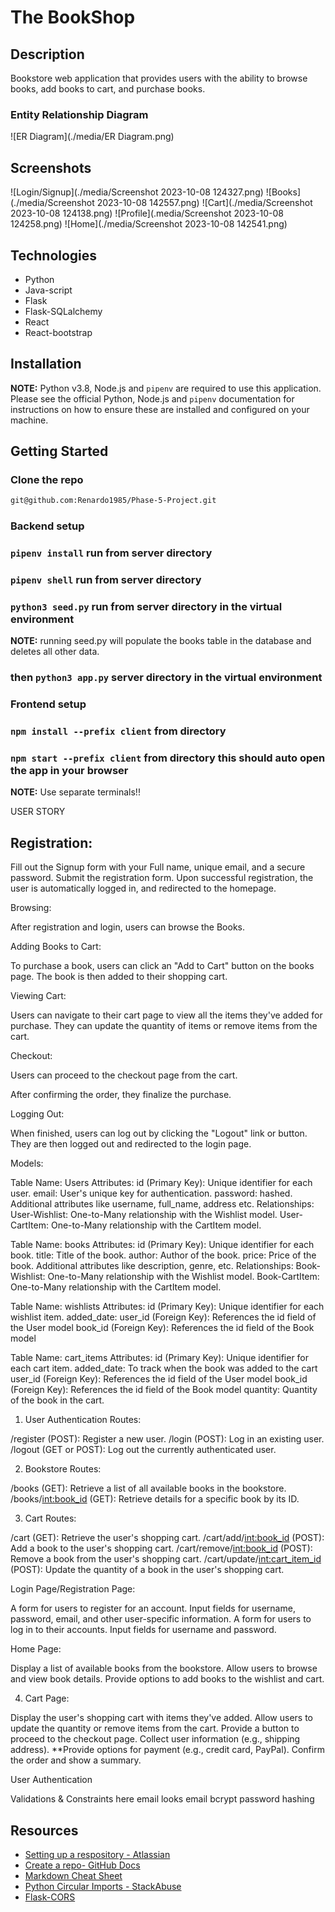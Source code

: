 # The BookShop

## Description
Bookstore web application that provides users with the ability to browse books, add books to cart, and purchase books. 

### Entity Relationship Diagram
![ER Diagram](./media/ER Diagram.png)

## Screenshots

![Login/Signup](./media/Screenshot 2023-10-08 124327.png)
![Books](./media/Screenshot 2023-10-08 142557.png)
![Cart](./media/Screenshot 2023-10-08 124138.png)
![Profile](.media/Screenshot 2023-10-08 124258.png)
![Home](./media/Screenshot 2023-10-08 142541.png)



## Technologies
<ul>
    <li>Python</li>
    <li>Java-script</li>
    <li>Flask</li>
    <li>Flask-SQLalchemy</li>
    <li>React</li>
    <li>React-bootstrap</li>   
</ul>

## Installation

**NOTE:** Python v3.8, Node.js and `pipenv` are required to use this application. Please see the official Python, Node.js and `pipenv` documentation for instructions on how to ensure these are installed and configured on your machine.

## Getting Started
### Clone the repo
```bash
git@github.com:Renardo1985/Phase-5-Project.git
```
### Backend setup  
### `pipenv install` run from server directory
### `pipenv shell` run from server directory
### `python3 seed.py` run from server directory in the virtual environment
**NOTE:** running seed.py will populate the books table in the database and deletes all other data.
### then `python3 app.py` server directory in the virtual environment

### Frontend setup
### `npm install --prefix client` from directory
### `npm start --prefix client` from directory this should auto open the app in your browser

**NOTE:** Use separate terminals!!



USER STORY

## Registration:

Fill out the Signup form with your Full name, unique email, and a secure password.
Submit the registration form.
Upon successful registration, the user is automatically logged in, and redirected to the homepage.

Browsing:

After registration and login, users can browse the Books.

Adding Books to Cart:

To purchase a book, users can click an "Add to Cart" button on the books page.
The book is then added to their shopping cart.

Viewing Cart:

Users can navigate to their cart page to view all the items they've added for purchase.
They can update the quantity of items or remove items from the cart.

Checkout:

Users can proceed to the checkout page from the cart.

After confirming the order, they finalize the purchase.

Logging Out:

When finished, users can log out by clicking the "Logout" link or button.
They are then logged out and redirected to the login page.




Models:

Table Name: Users
Attributes:
id (Primary Key): Unique identifier for each user.
email: User's unique key for authentication.
password: hashed.
Additional attributes like username, full_name, address etc.
Relationships:
User-Wishlist: One-to-Many relationship with the Wishlist model.
User-CartItem: One-to-Many relationship with the CartItem model.

Table Name: books
Attributes:
id (Primary Key): Unique identifier for each book.
title: Title of the book.
author: Author of the book.
price: Price of the book.
Additional attributes like description, genre, etc.
Relationships:
Book-Wishlist: One-to-Many relationship with the Wishlist model.
Book-CartItem: One-to-Many relationship with the CartItem model.

Table Name: wishlists
Attributes:
id (Primary Key): Unique identifier for each wishlist item.
added_date:
user_id (Foreign Key): References the id field of the User model
book_id (Foreign Key): References the id field of the Book model

Table Name: cart_items
Attributes:
id (Primary Key): Unique identifier for each cart item.
added_date: To track when the book was added to the cart
user_id (Foreign Key): References the id field of the User model
book_id (Foreign Key): References the id field of the Book model
quantity: Quantity of the book in the cart.


1. User Authentication Routes:

/register (POST): Register a new user.
/login (POST): Log in an existing user.
/logout (GET or POST): Log out the currently authenticated user.

2. Bookstore Routes:

/books (GET): Retrieve a list of all available books in the bookstore.
/books/<int:book_id> (GET): Retrieve details for a specific book by its ID.


3. Cart Routes:

/cart (GET): Retrieve the user's shopping cart.
/cart/add/<int:book_id> (POST): Add a book to the user's shopping cart.
/cart/remove/<int:book_id> (POST): Remove a book from the user's shopping cart.
/cart/update/<int:cart_item_id> (POST): Update the quantity of a book in the user's shopping cart.


Login Page/Registration Page:

A form for users to register for an account.
Input fields for username, password, email, and other user-specific information.
A form for users to log in to their accounts.
Input fields for username and password.

Home Page:

Display a list of available books from the bookstore.
Allow users to browse and view book details.
Provide options to add books to the wishlist and cart.

4. Cart Page:

Display the user's shopping cart with items they've added.
Allow users to update the quantity or remove items from the cart.
Provide a button to proceed to the checkout page.
Collect user information (e.g., shipping address).
**Provide options for payment (e.g., credit card, PayPal).
Confirm the order and show a summary.

User Authentication

Validations & Constraints here
email looks email
bcrypt
password hashing

## Resources

- [Setting up a respository - Atlassian](https://www.atlassian.com/git/tutorials/setting-up-a-repository)
- [Create a repo- GitHub Docs](https://docs.github.com/en/get-started/quickstart/create-a-repo)
- [Markdown Cheat Sheet](https://www.markdownguide.org/cheat-sheet/)
- [Python Circular Imports - StackAbuse](https://stackabuse.com/python-circular-imports/)
- [Flask-CORS](https://flask-cors.readthedocs.io/en/latest/)
